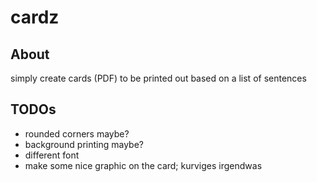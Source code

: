 # cardz

## About

simply create cards (PDF) to be printed out based on a list of sentences


## TODOs

* rounded corners maybe?
* background printing maybe?
* different font
* make some nice graphic on the card; kurviges irgendwas

